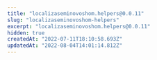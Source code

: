 ```yaml
---
title: "localizaseminovoshom.helpers@0.0.11"
slug: "localizaseminovoshom-helpers"
excerpt: "localizaseminovoshom.helpers@0.0.11"
hidden: true
createdAt: "2022-07-11T18:10:58.693Z"
updatedAt: "2022-08-04T14:01:14.812Z"
---
```

